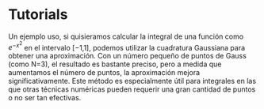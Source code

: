 # Tutorials

Un ejemplo uso, si quisieramos calcular la integral de una función como $e^{-x^2}$  en el intervalo [−1,1], podemos utilizar la cuadratura Gaussiana para obtener una aproximación. Con un número pequeño de puntos de Gauss (como N=3), el resultado es bastante preciso, pero a medida que aumentamos el número de puntos, la aproximación mejora significativamente. Este método es especialmente útil para integrales en las que otras técnicas numéricas pueden requerir una gran cantidad de puntos o no ser tan efectivas.
